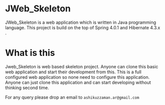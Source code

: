 # JWeb_Skeleton #

JWeb_Skeleton is a web application which is written in Java programming language. This project is build on the top of Spring 4.0.1 and Hibernate 4.3.x . 


# What is this #

 Jweb_Skeleton is web based skeleton project. Anyone can clone this basic web application and start their development from this. This is a full configured web application so none need to configure this application. Anyone can just clone this application and can start developing without thinking second time.


For any query please drop an email to `ashikuzzaman.ar@gmail.com` 
